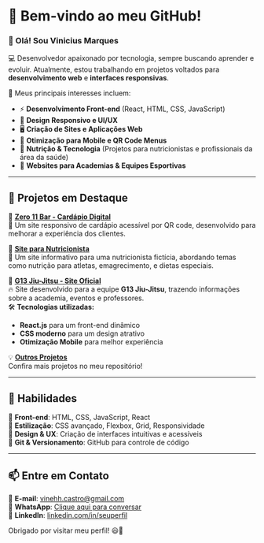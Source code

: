 # 🚀 Bem-vindo ao meu GitHub!  

### 👋 Olá! Sou Vinicius Marques  
💻 Desenvolvedor apaixonado por tecnologia, sempre buscando aprender e evoluir. Atualmente, estou trabalhando em projetos voltados para **desenvolvimento web** e **interfaces responsivas**.  

📌 Meus principais interesses incluem:  
- ⚡ **Desenvolvimento Front-end** (React, HTML, CSS, JavaScript)  
- 🎨 **Design Responsivo e UI/UX**  
- 🖥 **Criação de Sites e Aplicações Web**  
- 📱 **Otimização para Mobile e QR Code Menus**  
- 🍏 **Nutrição & Tecnologia** (Projetos para nutricionistas e profissionais da área da saúde)  
- 🥋 **Websites para Academias & Equipes Esportivas**  

---

## 📂 Projetos em Destaque  

🌟 **[Zero 11 Bar - Cardápio Digital](https://github.com/Vinecastro/cardapio.git)**  
📱 Um site responsivo de cardápio acessível por QR code, desenvolvido para melhorar a experiência dos clientes.  

🌿 **[Site para Nutricionista](https://github.com/Vinecastro/Nutrition.git)**  
🥗 Um site informativo para uma nutricionista fictícia, abordando temas como nutrição para atletas, emagrecimento, e dietas especiais.  

🥋 **[G13 Jiu-Jitsu - Site Oficial](https://github.com/Vinecastro/G13.git)**  
🔥 Site desenvolvido para a equipe **G13 Jiu-Jitsu**, trazendo informações sobre a academia, eventos e professores.  
🛠 **Tecnologias utilizadas:**  
- **React.js** para um front-end dinâmico  
- **CSS moderno** para um design atrativo  
- **Otimização Mobile** para melhor experiência  

💡 **[Outros Projetos](https://github.com/Vinecastro?tab=repositories)**  
Confira mais projetos no meu repositório!  

---

## 🚀 Habilidades  

🔹 **Front-end**: HTML, CSS, JavaScript, React  
🔹 **Estilização**: CSS avançado, Flexbox, Grid, Responsividade  
🔹 **Design & UX**: Criação de interfaces intuitivas e acessíveis  
🔹 **Git & Versionamento**: GitHub para controle de código  

---

## 📫 Entre em Contato  

📩 **E-mail**: vinehh.castro@gmail.com  
💬 **WhatsApp**: [Clique aqui para conversar](https://wa.me/5511969419610)  
🔗 **LinkedIn**: [linkedin.com/in/seuperfil](https://www.linkedin.com/in/vinicius-marques-6a87a62a4/)  

Obrigado por visitar meu perfil! 😃🚀  

